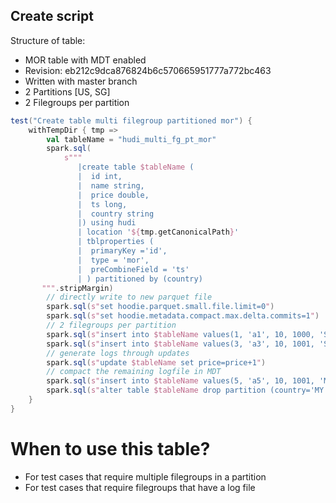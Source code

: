 ## Create script

Structure of table:
- MOR table with MDT enabled
- Revision: eb212c9dca876824b6c570665951777a772bc463
- Written with master branch 
- 2 Partitions [US, SG]
- 2 Filegroups per partition

```scala
test("Create table multi filegroup partitioned mor") {
    withTempDir { tmp =>
        val tableName = "hudi_multi_fg_pt_mor"
        spark.sql(
            s"""
               |create table $tableName (
               |  id int,
               |  name string,
               |  price double,
               |  ts long,
               |  country string
               |) using hudi
               | location '${tmp.getCanonicalPath}'
               | tblproperties (
               |  primaryKey ='id',
               |  type = 'mor',
               |  preCombineField = 'ts'
               | ) partitioned by (country)
       """.stripMargin)
        // directly write to new parquet file
        spark.sql(s"set hoodie.parquet.small.file.limit=0")
        spark.sql(s"set hoodie.metadata.compact.max.delta.commits=1")
        // 2 filegroups per partition
        spark.sql(s"insert into $tableName values(1, 'a1', 10, 1000, 'SG'),(2, 'a2', 10, 1000, 'US')")
        spark.sql(s"insert into $tableName values(3, 'a3', 10, 1001, 'SG'),(4, 'a3', 10, 1001, 'US')")
        // generate logs through updates
        spark.sql(s"update $tableName set price=price+1")
        // compact the remaining logfile in MDT
        spark.sql(s"insert into $tableName values(5, 'a5', 10, 1001, 'MY')")
        spark.sql(s"alter table $tableName drop partition (country='MY')")
    }
}
```

# When to use this table?
- For test cases that require multiple filegroups in a partition
- For test cases that require filegroups that have a log file
